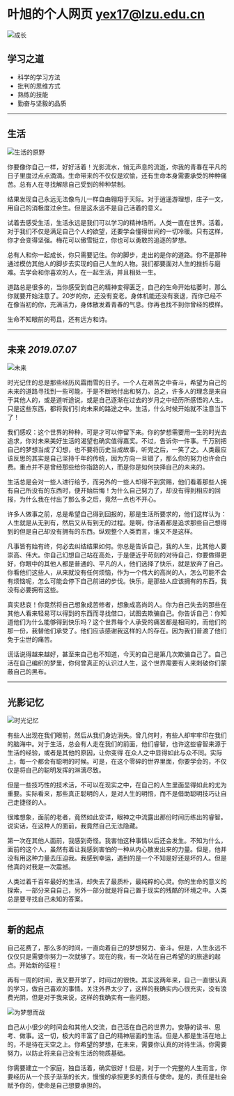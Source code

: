 # 叶旭的个人网页      yex17@lzu.edu.cn

![成长](banner.jpg)
## 学习之道

- 科学的学习方法
- 批判的思维方式
- 熟练的技能
- 勤奋与坚毅的品质

----
   ## 生活

   ![生活的原野](生活.jpg)      

你要像你自己一样，好好活着！光影流水，悄无声息的流逝，你我的青春在平凡的日子里度过点点滴滴。生命带来的不仅仅是欢愉，还有生命本身需要承受的种种痛苦。总有人在寻找解除自己受到的种种禁制。

结果发现自己永远无法像鸟儿一样自由翱翔于天际。对于逍遥游理想，庄子一文，用自己的消极度过余生。但是这永远不是自己活着的意义。

试着去感受生活，生活永远是我们可以学习的精神场所。人类一直在世界。活着。对于我们不仅是满足自己个人的欲望，还要学会懂得世间的一切冷暖。只有这样，你才会变得坚强。梅花可以傲雪挺立，你也可以勇敢的追逐的梦想。

总有人和你一起成长，你只需要记住。你的脚步，走出的是你的道路。你不是那种通过模仿其他人的脚步去实现的自己人生的人物。我们都要面对人生的挫折与磨难。去学会和你喜欢的人，在一起生活，并且相处一生。

道路总是很多的，当你感受到自己的精神变得匮乏，自己的生命开始枯萎时，那么你就要开始注意了。20岁的你，还没有变老。身体机能还没有衰退，而你已经不在像当初的你，充满活力，身体散发着青春的气息。你再也找不到你曾经的模样。

生命不知眼前的苟且，还有远方和诗。



-----

## 未来                                                                  *2019.07.07*     

![未来](未来.jpg)

时光记住的总是那些经历风霜雨雪的日子。一个人在艰苦之中奋斗，希望为自己的未来的道路寻找到一些可能，于是不断地付出和努力。总之，许多人的理念是来自于其他人的，或是道听途说，或是自己逐渐在过去的岁月之中经历所感悟的人生。只是这些东西，都将我们引向未来的路途之中。生活，什么时候开始就不注意当下了！

我们感叹：这个世界的种种，可是才可以停留下来。你的梦想需要用一生的时光去追求，你对未来美好生活的渴望也确实值得嘉奖。不过，告诉你一件事。千万别把自己的梦想当成了幻想，也不要将历史当成故事，听完之后，一笑了之。人类最应该反思的其实是自己坚持千年的传统，因为方向一旦错了，那么你的努力也许会白费。重点并不是曾经那些给你指路的人，而是你是如何抉择自己的未来的。

生活总是会对一些人进行给予，而另外的一些人却得不到赏赐，他们看着那些人拥有自己所没有的东西时，便开始后悔！为什么自己努力了，却没有得到相应的回报，为什么我在付出了那么多之后，竟然一点也不开心。

许多人做事之前，总是希望自己得到回报的，那是生活所要求的，他们这样认为：人生就是从无到有，然后又从有到无的过程。是啊，你活着都是追求那些自己想得到的但是自己却没有拥有的东西。纵观整个人类而言，谁又不是这样。

凡事皆有始有终，何必去纠结结果如何。你总是告诉自己，我的人生，比其他人要崇高、伟大。你自己幻想自己站在高处，于是便近乎苛刻的对待自己，你要做得更好，你眼中的其他人都是普通的、平凡的人，他们选择了快乐，就是放弃了自己。你看他们这些人，从来就没有任何烦恼，作为一个伟大的高尚的人，怎么可能不会有烦恼呢，怎么可能会停下自己前进的步伐。快乐，是那些人应该拥有的东西，我没有必要拥有这些。

真实悲哀！你竟然将自己想象成苦修者，想象成高尚的人。你为自己失去的那些在其他人看来轻易可以得到的东西而寻找借口，试图去欺骗自己。你告诉自己：你知道他们为什么能够得到快乐吗？这个世界每个人承受的痛苦都是相同的，而他们的那一份，我替他们承受了。他们应该感谢我这样的人的存在。因为我们普渡了他们免于尘世的痛苦。

谎话说得越来越好，甚至来自己也不知道，今天的自己是第几次欺骗自己了。自己活在自己编织的梦里，你何曾真正的认识过人生，这个世界需要有人来刺破你们蒙蔽自己的黑布。

---------
## 光影记忆
![时光记忆](奇幻.jpg)

有些人出现在我们眼前，然后从我们身边消失。曾几何时，有些人却牢牢印在我们的脑海中。对于生活，总会有人走在我们的前面，他们睿智，也许这些睿智来源于生活的经验，或者是其他的原因，让你变得 在众人之中显得如此与众不同。实际上，每一个都会有聪明的时候。可是，在这个零碎的世界里面，你要学会的，不仅仅是将自己的聪明发挥的淋漓尽致。

但是一些技巧性的技术活，不可以在现实之中，在自己的人生里面显得如此的尤为重要。实际看来，那些真正聪明的人，是对人生的明悟，而不是借助聪明技巧让自己走捷径的人。

很难想象，面前的老者，竟然如此安详，眼神之中流露出那份时间历练出的睿智。说实话，在这种人的面前，我竟然自己无法隐藏。

第一次在其他人面前，我感到奇怪。我害怕这种事情以后还会发生。不知为什么，面前的这个人，虽然有着让我感到害怕的一种从内心散发出来的力量。但是，他并没有用这种力量去压迫我。我感到幸运，遇到的是一个不知是好还是坏的人。但是他真的对我是一次震撼。

人类过着千百年最好的生活，却失去了最质朴，最纯粹的心灵。你的生命的意义的探索，一部分来自自己，另外一部分就是将自己置于现实的残酷的环境之中。人类总是要寻找自己未知的答案。

---------

##  新的起点
自己花费了，那么多的时间，一直向着自己的梦想努力、奋斗。但是，人生永远不仅仅只是需要你努力一次就够了。现在的我，有一次站在自己希望的的旅途的起点。开始新的征程！

再有一周的时间，我又要开学了，时间过的很快。其实这两年来，自己一直很认真的学习，做自己喜欢的事情。关注外界太少了，这样的我确实内心很充实，没有浪费光阴，但是对于我来说，这样的我确实有一些问题。

![为梦想而战](newpoint.jpg)

自己从小很少的时间会和其他人交流，自己活在自己的世界力。安静的读书、思考、做事。这一切，极大的丰富了自己的精神层面的生活。但是人都是生活在地上的，不是待在天空之上。你希望的梦想，在未来，需要你认真的对待生活。你需要努力，以防止将来自己没有生活的物质基础。

你需要建立一个家庭，独自活着，确实很好！但是，对于一个完整的人生而言，你要经历从一个孩子渐渐的长大，慢慢的承担更多的责任与使命。是的，责任是社会赋予你的，使命是自己想要承担的。

